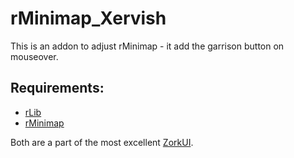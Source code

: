# rMinimap_Xervish
This is an addon to adjust rMinimap - it add the garrison button on mouseover.

## Requirements:
* [rLib](http://www.wowinterface.com/downloads/info11253-rMinimap.html)
* [rMinimap](http://www.wowinterface.com/downloads/info11253-rMinimap.html)

Both are a part of the most excellent [ZorkUI](http://www.wowinterface.com/downloads/info24252-ZorkUI.html).